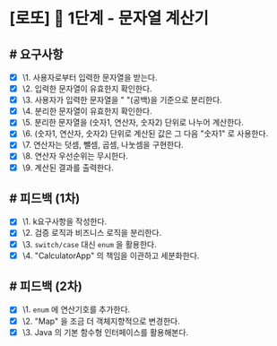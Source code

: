 # [로또] 🚀 1단계 - 문자열 계산기

## # 요구사항

- [x] \1. 사용자로부터 입력한 문자열을 받는다.
- [x] \2. 입력한 문자열이 유효한지 확인한다.
- [x] \3. 사용자가 입력한 문자열을 " "(공백)을 기준으로 분리한다.
- [x] \4. 분리한 문자열이 유효한지 확인한다.
- [x] \5. 분리한 문자열을 (숫자1, 연산자, 숫자2) 단위로 나누어 계산한다.
- [x] \6. (숫자1, 연산자, 숫자2) 단위로 계산된 값은 그 다음 "숫자1" 로 사용한다.
- [x] \7. 연산자는 덧셈, 뺄셈, 곱셈, 나눗셈을 구현한다.
- [x] \8. 연산자 우선순위는 무시한다.
- [x] \9. 계산된 결과를 출력한다.

## # 피드백 (1차)

- [x] \1. k요구사항을 작성한다.
- [x] \2. 검증 로직과 비즈니스 로직을 분리한다.
- [x] \3. `switch/case` 대신 `enum` 을 활용한다.
- [x] \4. "CalculatorApp" 의 책임을 이관하고 세분화한다.

## # 피드백 (2차)

- [x] \1. `enum` 에 연산기호를 추가한다.
- [x] \2. "Map" 을 조금 더 객체지향적으로 변경한다.
- [x] \3. Java 의 기본 함수형 인터페이스를 활용해본다.
